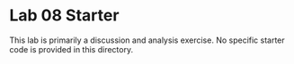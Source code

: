 # Lab 08 Starter

This lab is primarily a discussion and analysis exercise. No specific starter code is provided in this directory.